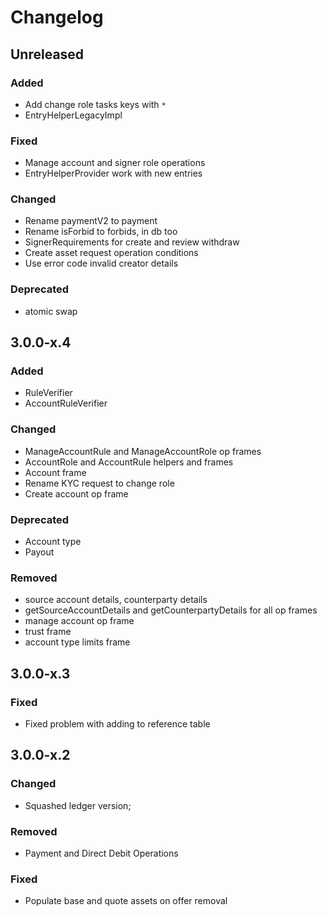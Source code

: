 # Changelog

## Unreleased

### Added

* Add change role tasks keys with `*`
* EntryHelperLegacyImpl

### Fixed

* Manage account and signer role operations
* EntryHelperProvider work with new entries

### Changed

* Rename paymentV2 to payment
* Rename isForbid to forbids, in db too
* SignerRequirements for create and review withdraw
* Create asset request operation conditions
* Use error code invalid creator details

### Deprecated

* atomic swap

## 3.0.0-x.4

### Added

* RuleVerifier
* AccountRuleVerifier

### Changed

* ManageAccountRule and ManageAccountRole op frames
* AccountRole and AccountRule helpers and frames
* Account frame
* Rename KYC request to change role
* Create account op frame

### Deprecated

* Account type
* Payout

### Removed

* source account details, counterparty details
* getSourceAccountDetails and getCounterpartyDetails for all op frames
* manage account op frame
* trust frame
* account type limits frame

## 3.0.0-x.3

### Fixed

* Fixed problem with adding to reference table

## 3.0.0-x.2

### Changed

* Squashed ledger version;

### Removed

* Payment and Direct Debit Operations

### Fixed

* Populate base and quote assets on offer removal
